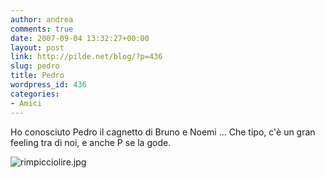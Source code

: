 ```yaml
---
author: andrea
comments: true
date: 2007-09-04 13:32:27+00:00
layout: post
link: http://pilde.net/blog/?p=436
slug: pedro
title: Pedro
wordpress_id: 436
categories:
- Amici
---
```


Ho conosciuto Pedro il cagnetto di Bruno e Noemi ... Che tipo, c'è un gran feeling tra di noi, e anche P se la gode.

![rimpicciolire.jpg](http://pilde.net/blog/wp-content/uploads/2007/09/rimpicciolire.jpg)
